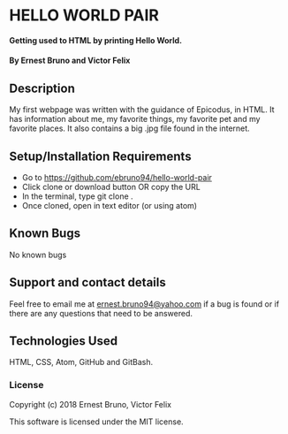 # HELLO WORLD PAIR

#### Getting used to HTML by printing Hello World.

#### By Ernest Bruno and Victor Felix

## Description

My first webpage was written with the guidance of Epicodus, in HTML. It has information about me, my favorite things, my favorite pet and my favorite places. It also contains a big .jpg file found in the internet.

## Setup/Installation Requirements

* Go to https://github.com/ebruno94/hello-world-pair
* Click clone or download button OR copy the URL
* In the terminal, type git clone <URL>.
* Once cloned, open in text editor (or using atom)

## Known Bugs

No known bugs

## Support and contact details

Feel free to email me at ernest.bruno94@yahoo.com if a bug is found or if there are any
questions that need to be answered.

## Technologies Used

HTML, CSS, Atom, GitHub and GitBash.

### License

Copyright (c) 2018 Ernest Bruno, Victor Felix

This software is licensed under the MIT license.
